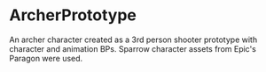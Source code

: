 # ArcherPrototype
 An archer character created as a 3rd person shooter prototype with character and animation BPs. Sparrow character assets from Epic's Paragon were used.

